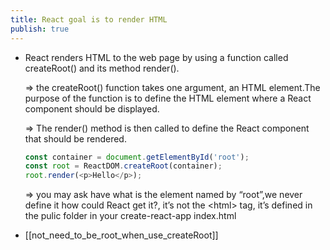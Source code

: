 ```yaml
---
title: React goal is to render HTML
publish: true
---
```


- React renders HTML to the web page by using a function called createRoot() and its method render().
    
    => the createRoot() function takes one argument, an HTML element.The purpose of the function is to define the HTML element where a React component should be displayed.
    
    => The render() method is then called to define the React component that should be rendered.
    
    ```js
    const container = document.getElementById('root');
    const root = ReactDOM.createRoot(container);
    root.render(<p>Hello</p>);
    ```
    
    => you may ask have what is the element named by “root”,we never define it how could React get it?, it’s not the \<html> tag, it’s defined in the pulic folder in your create-react-app index.html
- [[not_need_to_be_root_when_use_createRoot]]


